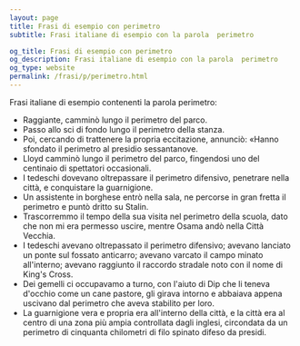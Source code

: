 ```yaml
---
layout: page
title: Frasi di esempio con perimetro 
subtitle: Frasi italiane di esempio con la parola  perimetro

og_title: Frasi di esempio con perimetro 
og_description: Frasi italiane di esempio con la parola  perimetro
og_type: website
permalink: /frasi/p/perimetro.html
---
```


Frasi italiane di esempio contenenti la parola perimetro:


- Raggiante, camminò lungo il perimetro del parco.
- Passo allo sci di fondo lungo il perimetro della stanza.
- Poi, cercando di trattenere la propria eccitazione, annunciò: «Hanno sfondato il perimetro al presidio sessantanove.
- Lloyd camminò lungo il perimetro del parco, fingendosi uno del centinaio di spettatori occasionali.
- I tedeschi dovevano oltrepassare il perimetro difensivo, penetrare nella città, e conquistare la guarnigione.
- Un assistente in borghese entrò nella sala, ne percorse in gran fretta il perimetro e puntò dritto su Stalin.
- Trascorremmo il tempo della sua visita nel perimetro della scuola, dato che non mi era permesso uscire, mentre Osama andò nella Città Vecchia.
- I tedeschi avevano oltrepassato il perimetro difensivo; avevano lanciato un ponte sul fossato anticarro; avevano varcato il campo minato all'interno; avevano raggiunto il raccordo stradale noto con il nome di King's Cross.
- Dei gemelli ci occupavamo a turno, con l'aiuto di Dip che li teneva d'occhio come un cane pastore, gli girava intorno e abbaiava appena uscivano dal perimetro che aveva stabilito per loro.
- La guarnigione vera e propria era all'interno della città, e la città era al centro di una zona più ampia controllata dagli inglesi, circondata da un perimetro di cinquanta chilometri di filo spinato difeso da presidi.
